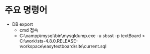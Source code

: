 # 주요 명령어
- DB export
  - cmd 접속
  - C:\xampp\mysql\bin\mysqldump.exe -u sbsst -p textBoard > C:\work\sts-4.8.0.RELEASE-workspace\easytextboard\site\current.sql